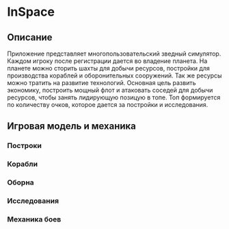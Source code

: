 # InSpace
## Описание
Приложение представляет многопользовательский зведный симулятор. Каждом игроку после регистрации дается во владение планета. На планете можно сторить шахты для добычи ресурсов, постройки для производства кораблей и оборонительных сооружений. Так же ресурсы можно тратить на развитие технологий. Основная цель развить экономику, построить мощный флот и атаковать соседей для добычи ресурсов, чтобы занять лидирующую позицую в топе. Топ формируется по количеству очков, которое дается за постройки и исследования.
## Игровая модель и механика
### Построки
### Корабли
### Оборна
### Исследования
### Механика боев